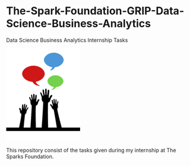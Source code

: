 # The-Spark-Foundation-GRIP-Data-Science-Business-Analytics
Data Science Business Analytics  Internship Tasks

![stack Overflow](https://github.com/Tapas15/The-Spark-Foundation-GRIP-Data-Science-Business-Analytics/blob/main/logo_small.png
)

This repository consist of the tasks given during my internship at The Sparks Foundation.
